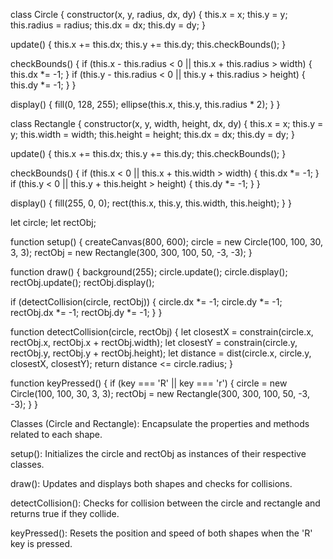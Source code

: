 class Circle {
  constructor(x, y, radius, dx, dy) {
    this.x = x;
    this.y = y;
    this.radius = radius;
    this.dx = dx;
    this.dy = dy;
  }

  update() {
    this.x += this.dx;
    this.y += this.dy;
    this.checkBounds();
  }

  checkBounds() {
    if (this.x - this.radius < 0 || this.x + this.radius > width) {
      this.dx *= -1;
    }
    if (this.y - this.radius < 0 || this.y + this.radius > height) {
      this.dy *= -1;
    }
  }

  display() {
    fill(0, 128, 255);
    ellipse(this.x, this.y, this.radius * 2);
  }
}

class Rectangle {
  constructor(x, y, width, height, dx, dy) {
    this.x = x;
    this.y = y;
    this.width = width;
    this.height = height;
    this.dx = dx;
    this.dy = dy;
  }

  update() {
    this.x += this.dx;
    this.y += this.dy;
    this.checkBounds();
  }

  checkBounds() {
    if (this.x < 0 || this.x + this.width > width) {
      this.dx *= -1;
    }
    if (this.y < 0 || this.y + this.height > height) {
      this.dy *= -1;
    }
  }

  display() {
    fill(255, 0, 0);
    rect(this.x, this.y, this.width, this.height);
  }
}

let circle;
let rectObj;

function setup() {
  createCanvas(800, 600);
  circle = new Circle(100, 100, 30, 3, 3);
  rectObj = new Rectangle(300, 300, 100, 50, -3, -3);
}

function draw() {
  background(255);
  circle.update();
  circle.display();
  rectObj.update();
  rectObj.display();

  if (detectCollision(circle, rectObj)) {
    circle.dx *= -1;
    circle.dy *= -1;
    rectObj.dx *= -1;
    rectObj.dy *= -1;
  }
}

function detectCollision(circle, rectObj) {
  let closestX = constrain(circle.x, rectObj.x, rectObj.x + rectObj.width);
  let closestY = constrain(circle.y, rectObj.y, rectObj.y + rectObj.height);
  let distance = dist(circle.x, circle.y, closestX, closestY);
  return distance <= circle.radius;
}

function keyPressed() {
  if (key === 'R' || key === 'r') {
    circle = new Circle(100, 100, 30, 3, 3);
    rectObj = new Rectangle(300, 300, 100, 50, -3, -3);
  }
}


Classes (Circle and Rectangle): Encapsulate the properties and methods related to each shape.

setup(): Initializes the circle and rectObj as instances of their respective classes.

draw(): Updates and displays both shapes and checks for collisions.

detectCollision(): Checks for collision between the circle and rectangle and returns true if they collide.

keyPressed(): Resets the position and speed of both shapes when the 'R' key is pressed.
